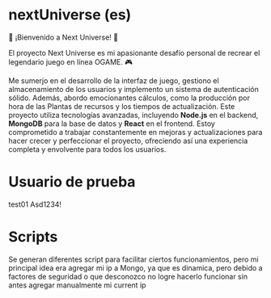 # nextUniverse (es)
🚀 ¡Bienvenido a Next Universe! 🌌

El proyecto Next Universe es mi apasionante desafío personal de recrear el legendario juego en línea OGAME. 🎮

Me sumerjo en el desarrollo de la interfaz de juego, gestiono el almacenamiento de los usuarios y implemento un sistema de autenticación sólido. Además, abordo emocionantes cálculos, como la producción por hora de las Plantas de recursos y los tiempos de actualización. Este proyecto utiliza tecnologías avanzadas, incluyendo **Node.js** en el backend, **MongoDB** para la base de datos y **React** en el frontend. Estoy comprometido a trabajar constantemente en mejoras y actualizaciones para hacer crecer y perfeccionar el proyecto, ofreciendo así una experiencia completa y envolvente para todos los usuarios.


# Usuario de prueba
test01
Asd1234!


# Scripts
Se generan diferentes script para facilitar ciertos funcionamientos, pero mi principal idea era agregar mi ip a Mongo, ya que es dinamica, pero debido a factores de seguridad o que desconozco no logre hacerlo funcionar sin antes agregar manualmente mi current ip  